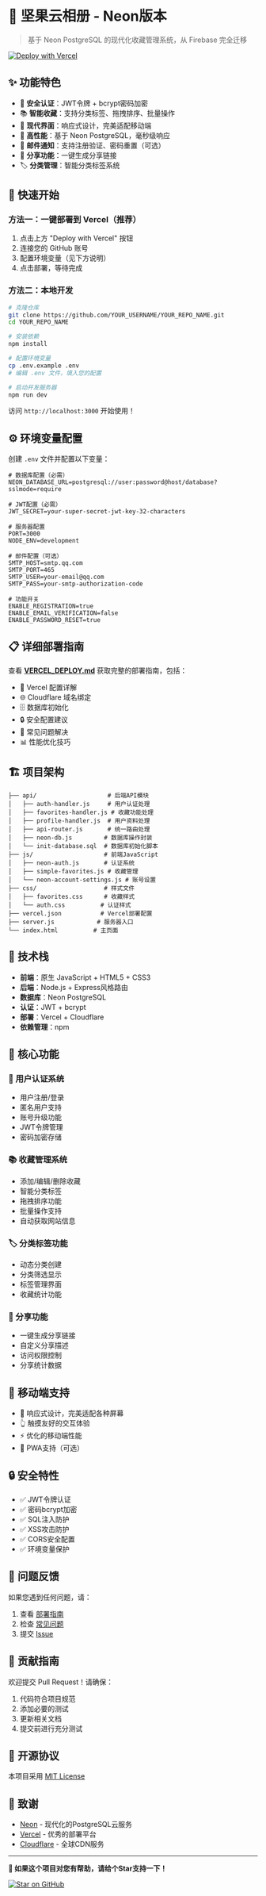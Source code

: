 # 🌟 坚果云相册 - Neon版本

> 基于 Neon PostgreSQL 的现代化收藏管理系统，从 Firebase 完全迁移

[![Deploy with Vercel](https://vercel.com/button)](https://vercel.com/new/clone?repository-url=https://github.com/YOUR_USERNAME/YOUR_REPO_NAME&env=NEON_DATABASE_URL,JWT_SECRET,SMTP_HOST,SMTP_PORT,SMTP_USER,SMTP_PASS&envDescription=Required%20environment%20variables&envLink=https://github.com/YOUR_USERNAME/YOUR_REPO_NAME#environment-variables)

## ✨ 功能特色

- 🔐 **安全认证**：JWT令牌 + bcrypt密码加密
- 📚 **智能收藏**：支持分类标签、拖拽排序、批量操作
- 🌈 **现代界面**：响应式设计，完美适配移动端
- 🚀 **高性能**：基于 Neon PostgreSQL，毫秒级响应
- 📧 **邮件通知**：支持注册验证、密码重置（可选）
- 🔗 **分享功能**：一键生成分享链接
- 🏷️ **分类管理**：智能分类标签系统

## 🎯 快速开始

### 方法一：一键部署到 Vercel（推荐）

1. 点击上方 "Deploy with Vercel" 按钮
2. 连接您的 GitHub 账号
3. 配置环境变量（见下方说明）
4. 点击部署，等待完成

### 方法二：本地开发

```bash
# 克隆仓库
git clone https://github.com/YOUR_USERNAME/YOUR_REPO_NAME.git
cd YOUR_REPO_NAME

# 安装依赖
npm install

# 配置环境变量
cp .env.example .env
# 编辑 .env 文件，填入您的配置

# 启动开发服务器
npm run dev
```

访问 `http://localhost:3000` 开始使用！

## ⚙️ 环境变量配置

创建 `.env` 文件并配置以下变量：

```env
# 数据库配置（必需）
NEON_DATABASE_URL=postgresql://user:password@host/database?sslmode=require

# JWT配置（必需）
JWT_SECRET=your-super-secret-jwt-key-32-characters

# 服务器配置
PORT=3000
NODE_ENV=development

# 邮件配置（可选）
SMTP_HOST=smtp.qq.com
SMTP_PORT=465
SMTP_USER=your-email@qq.com
SMTP_PASS=your-smtp-authorization-code

# 功能开关
ENABLE_REGISTRATION=true
ENABLE_EMAIL_VERIFICATION=false
ENABLE_PASSWORD_RESET=true
```

## 📋 详细部署指南

查看 **[VERCEL_DEPLOY.md](./VERCEL_DEPLOY.md)** 获取完整的部署指南，包括：

- 🔧 Vercel 配置详解
- 🌐 Cloudflare 域名绑定
- 🗄️ 数据库初始化
- 🔒 安全配置建议
- 🚨 常见问题解决
- 📊 性能优化技巧

## 🏗️ 项目架构

```
├── api/                    # 后端API模块
│   ├── auth-handler.js     # 用户认证处理
│   ├── favorites-handler.js # 收藏功能处理
│   ├── profile-handler.js  # 用户资料处理
│   ├── api-router.js       # 统一路由处理
│   ├── neon-db.js         # 数据库操作封装
│   └── init-database.sql  # 数据库初始化脚本
├── js/                    # 前端JavaScript
│   ├── neon-auth.js       # 认证系统
│   ├── simple-favorites.js # 收藏管理
│   └── neon-account-settings.js # 账号设置
├── css/                   # 样式文件
│   ├── favorites.css      # 收藏样式
│   └── auth.css          # 认证样式
├── vercel.json           # Vercel部署配置
├── server.js            # 服务器入口
└── index.html          # 主页面
```

## 🔧 技术栈

- **前端**：原生 JavaScript + HTML5 + CSS3
- **后端**：Node.js + Express风格路由
- **数据库**：Neon PostgreSQL
- **认证**：JWT + bcrypt
- **部署**：Vercel + Cloudflare
- **依赖管理**：npm

## 🚀 核心功能

### 🔐 用户认证系统
- 用户注册/登录
- 匿名用户支持
- 账号升级功能
- JWT令牌管理
- 密码加密存储

### 📚 收藏管理系统
- 添加/编辑/删除收藏
- 智能分类标签
- 拖拽排序功能
- 批量操作支持
- 自动获取网站信息

### 🏷️ 分类标签功能
- 动态分类创建
- 分类筛选显示
- 标签管理界面
- 收藏统计功能

### 🔗 分享功能
- 一键生成分享链接
- 自定义分享描述
- 访问权限控制
- 分享统计数据

## 📱 移动端支持

- 🎨 响应式设计，完美适配各种屏幕
- 👆 触摸友好的交互体验
- ⚡ 优化的移动端性能
- 🔧 PWA支持（可选）

## 🔒 安全特性

- ✅ JWT令牌认证
- ✅ 密码bcrypt加密
- ✅ SQL注入防护
- ✅ XSS攻击防护
- ✅ CORS安全配置
- ✅ 环境变量保护

## 🐛 问题反馈

如果您遇到任何问题，请：

1. 查看 [部署指南](./VERCEL_DEPLOY.md)
2. 检查 [常见问题](./VERCEL_DEPLOY.md#-常见问题)
3. 提交 [Issue](https://github.com/YOUR_USERNAME/YOUR_REPO_NAME/issues)

## 🤝 贡献指南

欢迎提交 Pull Request！请确保：

1. 代码符合项目规范
2. 添加必要的测试
3. 更新相关文档
4. 提交前进行充分测试

## 📄 开源协议

本项目采用 [MIT License](./LICENSE)

## 🎉 致谢

- [Neon](https://neon.tech/) - 现代化的PostgreSQL云服务
- [Vercel](https://vercel.com/) - 优秀的部署平台
- [Cloudflare](https://www.cloudflare.com/) - 全球CDN服务

---

**🌟 如果这个项目对您有帮助，请给个Star支持一下！**

[![Star on GitHub](https://img.shields.io/github/stars/YOUR_USERNAME/YOUR_REPO_NAME.svg?style=social)](https://github.com/YOUR_USERNAME/YOUR_REPO_NAME/stargazers)